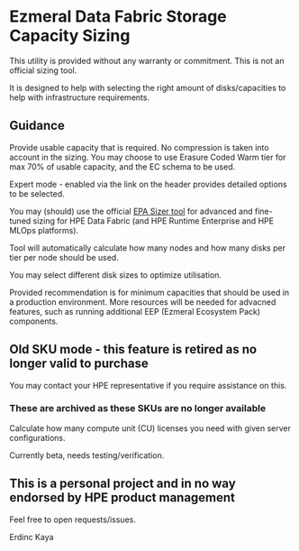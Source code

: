 # Ezmeral Data Fabric Storage Capacity Sizing

This utility is provided without any warranty or commitment. This is not an official sizing tool.

It is designed to help with selecting the right amount of disks/capacities to help with infrastructure requirements.

## Guidance

Provide usable capacity that is required. No compression is taken into account in the sizing.
You may choose to use Erasure Coded Warm tier for max 70% of usable capacity, and the EC schema to be used.

Expert mode - enabled via the link on the header provides detailed options to be selected.

You may (should) use the official [EPA Sizer tool](https://solutionsizers.ext.hpe.com/EPASizer/) for advanced and fine-tuned sizing for HPE Data Fabric (and HPE Runtime Enterprise and HPE MLOps platforms).

Tool will automatically calculate how many nodes and how many disks per tier per node should be used.

You may select different disk sizes to optimize utilisation.

Provided recommendation is for minimum capacities that should be used in a production environment. More resources will be needed for advacned features, such as running additional EEP (Ezmeral Ecosystem Pack) components.

## Old SKU mode - this feature is retired as no longer valid to purchase

You may contact your HPE representative if you require assistance on this.

### These are archived as these SKUs are no longer available

Calculate how many compute unit (CU) licenses you need with given server configurations.

Currently beta, needs testing/verification.

## This is a personal project and in no way endorsed by HPE product management

Feel free to open requests/issues.

Erdinc Kaya
